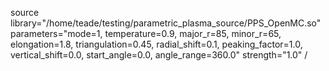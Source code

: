   source library="/home/teade/testing/parametric_plasma_source/PPS_OpenMC.so" parameters="mode=1,
  temperature=0.9,
  major_r=85,
  minor_r=65,
  elongation=1.8,
  triangulation=0.45,
  radial_shift=0.1,
  peaking_factor=1.0,
  vertical_shift=0.0,
  start_angle=0.0,
  angle_range=360.0" 
  strength="1.0" /